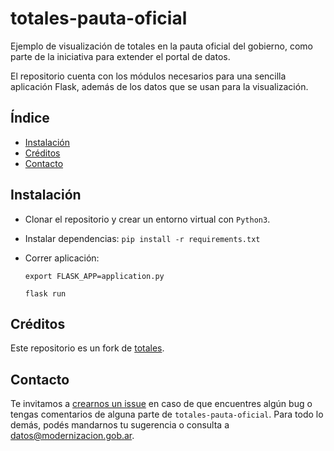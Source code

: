 # totales-pauta-oficial
Ejemplo de visualización de totales en la pauta oficial del gobierno, como parte de la iniciativa para extender el portal de datos.

El repositorio cuenta con los módulos necesarios para una sencilla aplicación Flask, además de los datos que se usan para la visualización.

## Índice 
* [Instalación](#instalación) 
* [Créditos](#créditos) 
* [Contacto](#contacto) 

## Instalación 
* Clonar el repositorio y crear un entorno virtual con `Python3`.
* Instalar dependencias: `pip install -r requirements.txt`
* Correr aplicación:

    `export FLASK_APP=application.py`

    `flask run`

## Créditos
Este repositorio es un fork de [totales](https://github.com/arperoni/totales).

## Contacto
Te invitamos a [crearnos un issue](https://github.com/datosgobar/totales-pauta-oficial/issues/new?title=Encontre-un-bug-en-totales-pauta-oficial) en caso de que encuentres algún bug o tengas comentarios de alguna parte de `totales-pauta-oficial`. Para todo lo demás, podés mandarnos tu sugerencia o consulta a [datos@modernizacion.gob.ar](mailto:datos@modernizacion.gob.ar).
